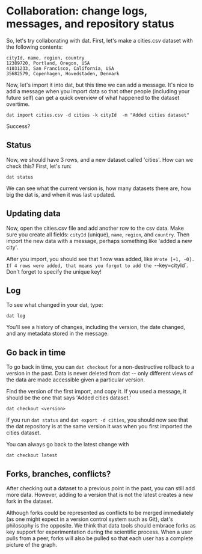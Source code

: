 # Collaboration: change logs, messages, and repository status

So, let's try collaborating with dat. First, let's make a cities.csv dataset with the following contents:

```
cityId, name, region, country
12389720, Portland, Oregon, USA
41031233, San Francisco, California, USA
35682579, Copenhagen, Hovedstaden, Denmark
```

Now, let's import it into dat, but this time we can add a message. It's nice to add a message when you import data so that other people (including your future self) can get a quick overview of what happened to the dataset overtime.

```
dat import cities.csv -d cities -k cityId  -m "Added cities dataset"
```

Success?

## Status

Now, we should have 3 rows, and a new dataset called 'cities'. How can we check this? First, let's run:

```
dat status
```

We can see what the current version is, how many datasets there are, how big the dat is, and when it was last updated.

## Updating data

Now, open the cities.csv file and add another row to the csv data. Make sure you create all fields: `cityId` (unique), `name`, `region`, and `country`. Then import the new data with a message, perhaps something like 'added a new city'.

After you import, you should see that 1 row was added, like `Wrote [+1, -0]. If 4 rows were added, that means you forgot to add the `--key=cityId`. Don't forget to specify the unique key!

## Log

To see what changed in your dat, type:

```
dat log
```

You'll see a history of changes, including the version, the date changed, and any metadata stored in the message.

## Go back in time

To go back in time, you can `dat checkout` for a non-destructive rollback to a version in the past. Data is never deleted from dat -- only different views of the data are made accessible given a particular version.

Find the version of the first import, and copy it. If you used a message, it should be the one that says 'Added cities dataset.'

```
dat checkout <version>
```

If you run `dat status` and `dat export -d cities`, you should now see that the dat repository is at the same version it was when you first imported the cities dataset.

You can always go back to the latest change with

```
dat checkout latest
```

## Forks, branches, conflicts?

After checking out a dataset to a previous point in the past, you can still add more data. However, adding to a version that is not the latest creates a new fork in the dataset.

Although forks could be represented as conflicts to be merged immediately (as one might expect in a version control system such as Git), dat's philosophy is the opposite. We think that data tools should embrace forks as key support for experimentation during the scientific process. When a user pulls from a peer, forks will also be pulled so that each user has a complete picture of the graph.
